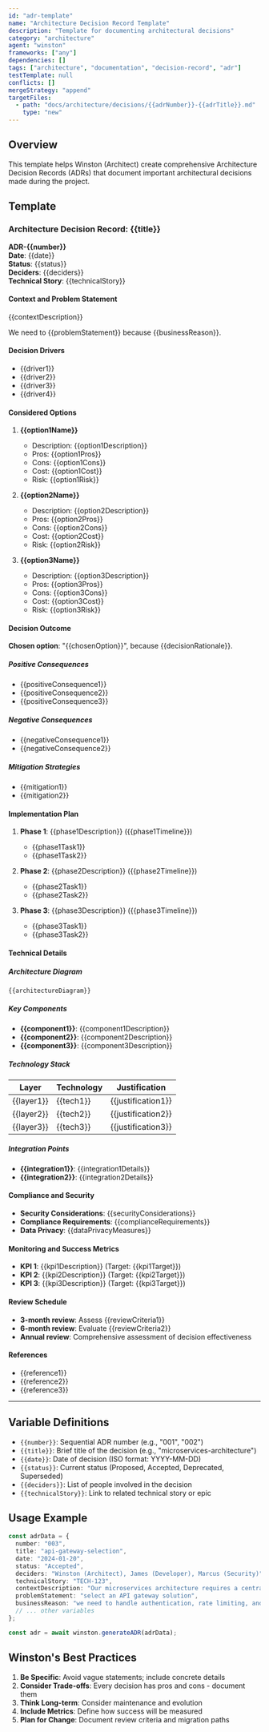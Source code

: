 ```yaml
---
id: "adr-template"
name: "Architecture Decision Record Template"
description: "Template for documenting architectural decisions"
category: "architecture"
agent: "winston"
frameworks: ["any"]
dependencies: []
tags: ["architecture", "documentation", "decision-record", "adr"]
testTemplate: null
conflicts: []
mergeStrategy: "append"
targetFiles:
  - path: "docs/architecture/decisions/{{adrNumber}}-{{adrTitle}}.md"
    type: "new"
---
```


## Overview

This template helps Winston (Architect) create comprehensive Architecture Decision Records (ADRs) that document important architectural decisions made during the project.

## Template

### Architecture Decision Record: {{title}}

**ADR-{{number}}**  
**Date**: {{date}}  
**Status**: {{status}}  
**Deciders**: {{deciders}}  
**Technical Story**: {{technicalStory}}

#### Context and Problem Statement

{{contextDescription}}

We need to {{problemStatement}} because {{businessReason}}.

#### Decision Drivers

* {{driver1}}
* {{driver2}}
* {{driver3}}
* {{driver4}}

#### Considered Options

1. **{{option1Name}}**
   - Description: {{option1Description}}
   - Pros: {{option1Pros}}
   - Cons: {{option1Cons}}
   - Cost: {{option1Cost}}
   - Risk: {{option1Risk}}

2. **{{option2Name}}**
   - Description: {{option2Description}}
   - Pros: {{option2Pros}}
   - Cons: {{option2Cons}}
   - Cost: {{option2Cost}}
   - Risk: {{option2Risk}}

3. **{{option3Name}}**
   - Description: {{option3Description}}
   - Pros: {{option3Pros}}
   - Cons: {{option3Cons}}
   - Cost: {{option3Cost}}
   - Risk: {{option3Risk}}

#### Decision Outcome

**Chosen option**: "{{chosenOption}}", because {{decisionRationale}}.

##### Positive Consequences

* {{positiveConsequence1}}
* {{positiveConsequence2}}
* {{positiveConsequence3}}

##### Negative Consequences

* {{negativeConsequence1}}
* {{negativeConsequence2}}

##### Mitigation Strategies

* {{mitigation1}}
* {{mitigation2}}

#### Implementation Plan

1. **Phase 1**: {{phase1Description}} ({{phase1Timeline}})
   - {{phase1Task1}}
   - {{phase1Task2}}

2. **Phase 2**: {{phase2Description}} ({{phase2Timeline}})
   - {{phase2Task1}}
   - {{phase2Task2}}

3. **Phase 3**: {{phase3Description}} ({{phase3Timeline}})
   - {{phase3Task1}}
   - {{phase3Task2}}

#### Technical Details

##### Architecture Diagram

```mermaid
{{architectureDiagram}}
```

##### Key Components

* **{{component1}}**: {{component1Description}}
* **{{component2}}**: {{component2Description}}
* **{{component3}}**: {{component3Description}}

##### Technology Stack

| Layer | Technology | Justification |
|-------|------------|---------------|
| {{layer1}} | {{tech1}} | {{justification1}} |
| {{layer2}} | {{tech2}} | {{justification2}} |
| {{layer3}} | {{tech3}} | {{justification3}} |

##### Integration Points

* **{{integration1}}**: {{integration1Details}}
* **{{integration2}}**: {{integration2Details}}

#### Compliance and Security

* **Security Considerations**: {{securityConsiderations}}
* **Compliance Requirements**: {{complianceRequirements}}
* **Data Privacy**: {{dataPrivacyMeasures}}

#### Monitoring and Success Metrics

* **KPI 1**: {{kpi1Description}} (Target: {{kpi1Target}})
* **KPI 2**: {{kpi2Description}} (Target: {{kpi2Target}})
* **KPI 3**: {{kpi3Description}} (Target: {{kpi3Target}})

#### Review Schedule

* **3-month review**: Assess {{reviewCriteria1}}
* **6-month review**: Evaluate {{reviewCriteria2}}
* **Annual review**: Comprehensive assessment of decision effectiveness

#### References

* {{reference1}}
* {{reference2}}
* {{reference3}}

---

## Variable Definitions

- `{{number}}`: Sequential ADR number (e.g., "001", "002")
- `{{title}}`: Brief title of the decision (e.g., "microservices-architecture")
- `{{date}}`: Date of decision (ISO format: YYYY-MM-DD)
- `{{status}}`: Current status (Proposed, Accepted, Deprecated, Superseded)
- `{{deciders}}`: List of people involved in the decision
- `{{technicalStory}}`: Link to related technical story or epic

## Usage Example

```typescript
const adrData = {
  number: "003",
  title: "api-gateway-selection",
  date: "2024-01-20",
  status: "Accepted",
  deciders: "Winston (Architect), James (Developer), Marcus (Security)",
  technicalStory: "TECH-123",
  contextDescription: "Our microservices architecture requires a central entry point for client applications",
  problemStatement: "select an API gateway solution",
  businessReason: "we need to handle authentication, rate limiting, and request routing centrally",
  // ... other variables
};

const adr = await winston.generateADR(adrData);
```

## Winston's Best Practices

1. **Be Specific**: Avoid vague statements; include concrete details
2. **Consider Trade-offs**: Every decision has pros and cons - document them
3. **Think Long-term**: Consider maintenance and evolution
4. **Include Metrics**: Define how success will be measured
5. **Plan for Change**: Document review criteria and migration paths